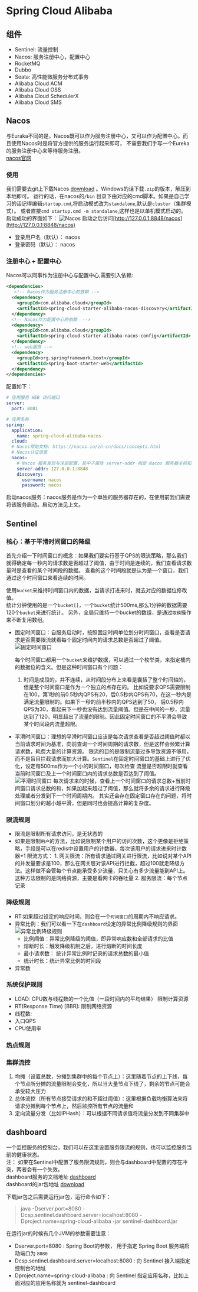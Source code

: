 # Spring Cloud Alibaba

## 组件

- Sentinel: 流量控制
- Nacos: 服务注册中心，配置中心
- RocketMQ
- Dubbo
- Seata: 高性能微服务分布式事务
- Alibaba Cloud ACM
- Alibaba Cloud OSS
- Alibaba Cloud SchedulerX
- Alibaba Cloud SMS

## Nacos

与Euraka不同的是，Nacos既可以作为服务注册中心，又可以作为配置中心。而且使用Nacos时是将官方提供的服务运行起来即可， 不需要我们手写一个Eureka的服务注册中心来等待服务注册。  
[nacos官网](https://nacos.io/)


### 使用

我们需要去git上下载Nacos [download](https://github.com/alibaba/nacos/releases) 。Windows的话下载`.zip`的版本，解压到本地即可。 运行的话，在nacos的`/bin`
目录下由对应的cmd脚本。如果是自己学习的话记得编辑`startup.cmd`,将启动模式改为`standalone`,默认是`cluster`（集群模式）。 或者直接`cmd startup.cmd -m standalone`,这样也是以单机模式启动的。
启动成功的界面如下：
![Nacos](./img/nacos_启动.png)
启动之后访问[http://127.0.0.1:8848/nacos](http://127.0.0.1:8848/nacos)  
- 登录用户名（默认）： nacos
- 登录密码（默认）： nacos


### 注册中心 + 配置中心

Nacos可以同事作为注册中心与配置中心,需要引入依赖:

```xml
<dependencies>
   <!-- Nacos作为服务注册中心的依赖 -->
  <dependency>
    <groupId>com.alibaba.cloud</groupId>
    <artifactId>spring-cloud-starter-alibaba-nacos-discovery</artifactId>
  </dependency>
  <!-- Nacos作为配置中心的依赖  -->
  <dependency>
    <groupId>com.alibaba.cloud</groupId>
    <artifactId>spring-cloud-starter-alibaba-nacos-config</artifactId>
  </dependency>
  <!-- web服务 -->
  <dependency>
    <groupId>org.springframework.boot</groupId>
    <artifactId>spring-boot-starter-web</artifactId>
  </dependency>
</dependencies>
```
配置如下：
```yaml
# 应用服务 WEB 访问端口
server:
  port: 8081

# 应用名称
spring:
  application:
    name: spring-cloud-alibaba-nacos
  cloud:
  # Nacos帮助文档: https://nacos.io/zh-cn/docs/concepts.html
  # Nacos认证信息
  nacos:
    # Nacos 服务发现与注册配置，其中子属性 server-addr 指定 Nacos 服务器主机和端口  这个也可以直接配置在discovery下，单独表明服务注册中心的服务地址
    server-addr: 127.0.0.1:8848
    discovery:
      username: nacos
      password: nacos
```

启动nacos服务：nacos服务是作为一个单独的服务器存在的，在使用前我们需要将该服务启动。启动方法见上文。




## Sentinel

### 核心：基于平滑时间窗口的降级

首先介绍一下时间窗口的概念：如果我们要实行基于QPS的限流策略，那么我们就得确定每一秒内的请求数是否超过了阈值，由于时间是连续的，我们查看请求数量时是查看的某个时间段的数据。
查看的这个时间段就是认为是一个窗口，我们通过这个时间窗口来看连续的时间。

使用`bucket`来维持时间窗口内的数据，当请求打进来时，就去对应的数据位修改值。  
统计分钟使用的是一个`bucket[]`，一个`bucket`统计500ms,那么1分钟的数据需要120个`bucket`来进行统计。 另外，全局只维持一个bucket的数组，是通过`取模`操作来不断复用数组。

- 固定时间窗口：自服务启动时，按照固定时间单位划分时间窗口，查看是否请求是否需要限流就看每个固定时间内的请求总数是否超过了阈值。
  ![固定时间窗口](img/平滑时间窗口.PNG)

  每个时间窗口都用一个`bucket`来维护数据，可以通过一个枚举类，来指定桶内的数据位的含义。但是这种时间窗口有个问题：
    1. 时间是成段的，并不连续，从时间段分布上来看是囊括了整个时间轴的，但是整个时间窗口是作为一个独立的点存在的。
       比如说要求QPS需要限制在100，第1秒的前0.5秒内QPS有20，后0.5秒内QPS有70，在这一秒内是满足流量限制的。如果下一秒的前半秒内的QPS达到了50，
       后0.5秒内QPS为30，看起来下一秒也没有达到流量阈值。但是在中间的一秒，流量达到了120，明显超出了流量的限制。因此固定时间窗口的不平滑会导致 某个时间段内流量超限。

- 平滑时间窗口：理想的平滑时间窗口应该是每次请求查看是否超过阈值时都以当前请求时间为基准，向前查询一个时间周期的请求数，但是这样会频繁计算请求数，耗费大量的计算资源。
  限流的目的是限制流量过多导致资源不够用，而不是盲目拦截请求而加大计算。`Sentinel`在固定时间窗口的基础上进行了优化，设定每500ms作为一个小的时间窗口，每次检查
  流量是否超限时就查看当前时间窗口及上一个时间窗口内的请求总数是否达到了阈值。
  ![平滑时间窗口](img/固定时间窗口.PNG)
  每次请求来的时候，查看上一个时间窗口的请求总数+当前时间窗口请求总数的和，如果加起来超过了阈值，那么就将多余的请求进行降级处理或者分发到下一个时间周期内。
  其实还会存在固定窗口存在的问题，将时间窗口划分的越小越平滑，但是同时也会提高计算的复杂度。

### 限流规则

- 限流是限制所有请求访问，是无状态的
- 如果是限制`用户`的方法，比如说限制某个用户的访问次数，这个更像是拒绝策略，手段是可以在redis中设置用户的计数器，每次该用户的请求进来时计数器+1 限流方式：
    1.
    网关限流：所有请求通过网关进行限流，比如说对某个API的并发量要求是100，那么在网关层对该API进行拦截，超过100就走降级方法。这样做不会管每个节点能承受多少流量，只关心有多少流量能到API上。这种方法限制的是网络资源，主要是看网卡的吞吐量
    2. 服务限流：每个节点记录

### 降级规则

- RT:如果超过设定的响应时间，则会在一个`时间窗口`的周期内不响应请求。
- 异常比例：我们可以看一下在`dashboard`设定的异常比例降级规则的界面
  ![异常比例降级规则](img/降级规则_异常比例.PNG)
    - 比例阈值：异常比例降级的阈值，即异常响应数和全部请求的比值
    - 熔断时长：触发降级机制之后，进行熔断的时间长度
    - 最小请求数： 统计异常比例时记录的请求总数的最小值
    - 统计时长：统计异常比例的时间段
- 异常数

### 系统保护规则

- LOAD: CPU数与线程数的一个比值（一段时间内的平均结果） 限制计算资源
- RT(Response Time) [BBR]: 限制网络资源
- 线程数:
- 入口QPS
- CPU使用率

### 热点规则


### 集群流控

1. 均摊（设置总数，分摊到集群中的每个节点上）：这里随着节点的上下线，每个节点所分摊的流量限制会变化，所以当大量节点下线了，剩余的节点可能会承受较大压力
2. 总体流控（所有节点接受请求的和不超过阈值）：这里根据负载均衡算法来将请求分摊到每个节点上，然后监控所有节点的流量和
3. 定向流量分发（比如IPHash）：可以根据不同请求值将流量分发到不同集群中

## dashboard

一个监控服务的控制台，我们可以在这里设置服务限流的规则，也可以监控服务当前的健康状态。  
注： 如果在Sentinel中配置了服务限流规则，则会与dashboard中配置的存在冲突，两者会有一个失效。  
dashboard服务的文档地址 [dashboard](https://github.com/alibaba/Sentinel/wiki/Dashboard)  
dashboard的jar包地址 [download](https://github.com/alibaba/Sentinel/releases)

下载jar包之后需要运行jar包，运行命令如下：
> java -Dserver.port=8080 -Dcsp.sentinel.dashboard.server=localhost:8080 -Dproject.name=spring-cloud-alibaba -jar sentinel-dashboard.jar

在运行jar的时候有几个JVM的参数需要注意：

- Dserver.port=8080 : Spring Boot的参数， 用于指定 Spring Boot 服务端启动端口为 `8080`
- Dcsp.sentinel.dashboard.server=localhost:8080 : 向 Sentinel 接入端指定控制台的地址
- Dproject.name=spring-cloud-alibaba : 向 Sentinel 指定应用名称，比如上面对应的应用名称就为 sentinel-dashboard






